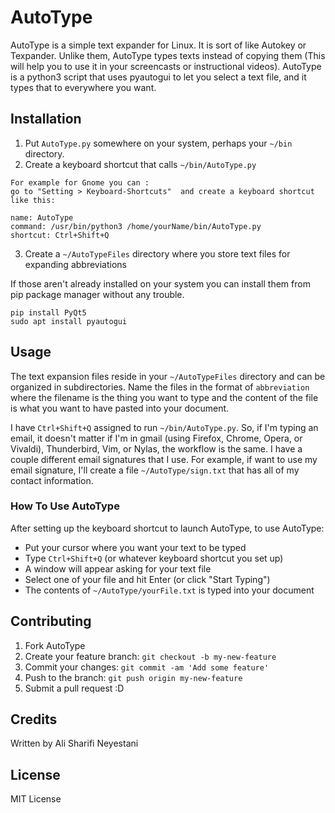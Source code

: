 
# AutoType

AutoType is a simple text expander for Linux. It is sort of like Autokey or Texpander.  Unlike them, AutoType types texts instead of copying them (This will help you to use it in your screencasts or instructional videos). 
AutoType is a python3 script that uses pyautogui to let you select a text file, and it types that to everywhere you want.

## Installation

1. Put `AutoType.py` somewhere on your system, perhaps your `~/bin` directory.
2. Create a keyboard shortcut that calls `~/bin/AutoType.py`
```
For example for Gnome you can :
go to "Setting > Keyboard-Shortcuts"  and create a keyboard shortcut like this:

name: AutoType
command: /usr/bin/python3 /home/yourName/bin/AutoType.py
shortcut: Ctrl+Shift+Q
```
3. Create a `~/AutoTypeFiles` directory where you store text files for expanding abbreviations




If those aren't already installed on your system you can install them from pip package manager without any trouble. 


```
pip install PyQt5 
sudo apt install pyautogui 
```

## Usage

The text expansion files reside in your `~/AutoTypeFiles` directory and can be organized in subdirectories. 
Name the files in the format of `abbreviation` where the filename is the thing you want to type and the content of the file is what
you want to have pasted into your document.

I have `Ctrl+Shift+Q` assigned to run `~/bin/AutoType.py`. 
So, if I'm typing an email, it doesn't matter if I'm in gmail (using Firefox, Chrome, Opera, or Vivaldi),
Thunderbird, Vim, or Nylas, the workflow is the same. 
I have a couple different email signatures that I use. 
For example, if want to use my email signature, 
I'll create a file `~/AutoType/sign.txt` that has all of my contact information.


### How To Use AutoType

After setting up the keyboard shortcut to launch AutoType, to use AutoType:

- Put your cursor where you want your text to be typed
- Type `Ctrl+Shift+Q` (or whatever keyboard shortcut you set up)
- A window will appear asking for your text file
- Select one of your file and hit Enter (or click "Start Typing")
- The contents of `~/AutoType/yourFile.txt` is typed into your document


## Contributing

1. Fork AutoType
2. Create your feature branch: `git checkout -b my-new-feature`
3. Commit your changes: `git commit -am 'Add some feature'`
4. Push to the branch: `git push origin my-new-feature`
5. Submit a pull request :D



## Credits

Written by Ali Sharifi Neyestani

## License

MIT License 
